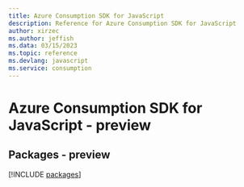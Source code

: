```yaml
---
title: Azure Consumption SDK for JavaScript
description: Reference for Azure Consumption SDK for JavaScript
author: xirzec
ms.author: jeffish
ms.data: 03/15/2023
ms.topic: reference
ms.devlang: javascript
ms.service: consumption
---
```

# Azure Consumption SDK for JavaScript - preview
## Packages - preview
[!INCLUDE [packages](consumption-index.md)]